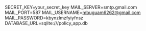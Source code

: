 SECRET_KEY=your_secret_key
MAIL_SERVER=smtp.gmail.com
MAIL_PORT=587
MAIL_USERNAME=mbuguam6262@gmail.com
MAIL_PASSWORD=kbynzlmzfyiyfnsz
DATABASE_URL=sqlite:///policy_app.db